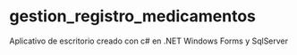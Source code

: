 # gestion_registro_medicamentos
Aplicativo de escritorio creado con c# en .NET Windows Forms  y SqlServer
